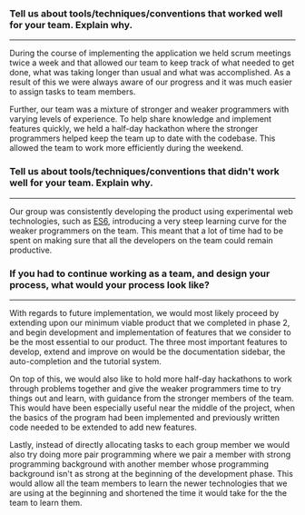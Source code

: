 ### Tell us about tools/techniques/conventions that worked well for your team. Explain why.
-------------------------------

  During the course of implementing the application we held scrum meetings twice a week and that allowed our team to keep track of what needed to get done, what was taking longer than usual and what was accomplished. As a result of this we were always aware of our progress and it was much easier to assign tasks to team members.

  Further, our team was a mixture of stronger and weaker programmers with varying levels of experience. To help share knowledge and implement features quickly, we held a half-day hackathon where the stronger programmers helped keep the team up to date with the codebase. This allowed the team to work more efficiently during the weekend.

### Tell us about tools/techniques/conventions that didn't work well for your team. Explain why.
-------------------------------

Our group was consistently developing the product using experimental web technologies, such as [ES6](https://github.com/lukehoban/es6features), introducing a very steep learning curve for the weaker programmers on the team. This meant that a lot of time had to be spent on making sure that all the developers on the team could remain productive.

### If you had to continue working as a team, and design your process, what would your process look like?
-------------------------------

With regards to future implementation, we would most likely proceed by extending upon our minimum viable product that we completed in phase 2, and begin development and implementation of features that we consider to be the most essential to our product. The three most important features to develop, extend and improve on would be the documentation sidebar, the auto-completion and the tutorial system. 

On top of this, we would also like to hold more half-day hackathons to work through problems together and give the weaker programmers time to try things out and learn, with guidance from the stronger members of the team. This would have been especially useful near the middle of the project, when the basics of the program had been implemented and previously written code needed to be extended to add new features.

Lastly, instead of directly allocating tasks to each group member we would also try doing more pair programming where we pair a member with strong programming background with another member whose programming background isn't as strong at the beginning of the development phase. This would allow all the team members to learn the newer technologies that we are using at the beginning and shortened the time it would take for the the team to learn them.
